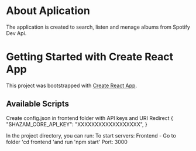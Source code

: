 # About Aplication

The application is created to search, listen and menage albums from Spotify Dev Api.

# Getting Started with Create React App

This project was bootstrapped with [Create React App](https://create-react-app.dev/).

## Available Scripts

Create config.json in frontend folder with API keys and URI Redirect
{
"SHAZAM_CORE_API_KEY": "XXXXXXXXXXXXXXXXXX",
}

In the project directory, you can run:
To start servers:
Frontend - Go to folder 'cd frontend 'and run 'npm start' Port: 3000
